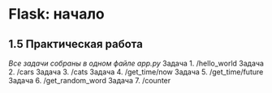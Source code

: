 # Flask: начало
## 1.5 Практическая работа
_Все задачи собраны в одном файле app.py_
Задача 1. /hello_world
Задача 2. /cars
Задача 3. /cats
Задача 4. /get_time/now
Задача 5. /get_time/future
Задача 6. /get_random_word
Задача 7. /counter
